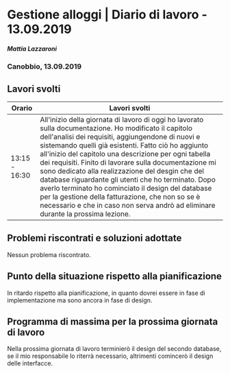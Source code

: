 # Gestione alloggi | Diario di lavoro - 13.09.2019

##### Mattia Lazzaroni

### Canobbio, 13.09.2019

## Lavori svolti
| Orario        | Lavori svolti   |
| ------------- | --------------- |
| 13:15 - 16:30 | All'inizio della giornata di lavoro di oggi ho lavorato sulla documentazione. Ho modificato il capitolo dell'analisi dei requisiti, aggiungendone di nuovi e sistemando quelli già esistenti. Fatto ciò ho aggiunto all'inizio del capitolo una descrizione per ogni tabella dei requisiti. Finito di lavorare sulla documentazione mi sono dedicato alla realizzazione del desgin che del database riguardante gli utenti che ho terminato. Dopo averlo terminato ho cominciato il design del database per la gestione della fatturazione, che non so se è necessario e che in caso non serva andrò ad eliminare durante la prossima lezione. |

## Problemi riscontrati e soluzioni adottate
Nessun problema riscontrato.

## Punto della situazione rispetto alla pianificazione
In ritardo rispetto alla pianificazione, in quanto dovrei essere in fase di implementazione ma sono ancora in fase di design.

## Programma di massima per la prossima giornata di lavoro
Nella prossima giornata di lavoro terminierò il design del secondo database, se il mio responsabile lo riterrà necessario, altrimenti comincerò il design delle interfacce.


